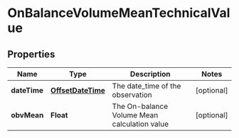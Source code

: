 
# OnBalanceVolumeMeanTechnicalValue

## Properties
Name | Type | Description | Notes
------------ | ------------- | ------------- | -------------
**dateTime** | [**OffsetDateTime**](OffsetDateTime.md) | The date_time of the observation |  [optional]
**obvMean** | **Float** | The On-balance Volume Mean calculation value |  [optional]



